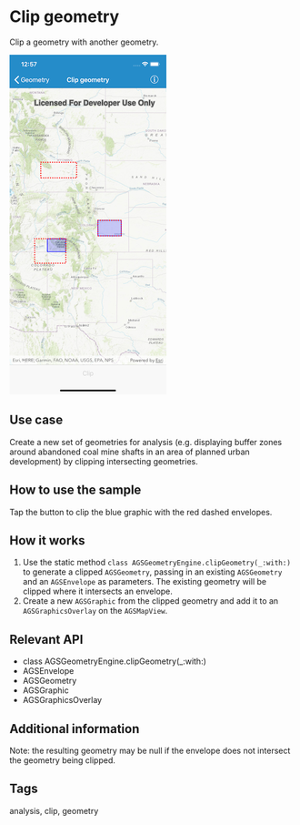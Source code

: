 # Clip geometry

Clip a geometry with another geometry.

![Image of clip geometry](clip-geometry.png)

## Use case

Create a new set of geometries for analysis (e.g. displaying buffer zones around abandoned coal mine shafts in an area of planned urban development) by clipping intersecting geometries.

## How to use the sample

Tap the button to clip the blue graphic with the red dashed envelopes.

## How it works

1. Use the static method `class AGSGeometryEngine.clipGeometry(_:with:)` to generate a clipped `AGSGeometry`, passing in an existing `AGSGeometry` and an `AGSEnvelope` as parameters.  The existing geometry will be clipped where it intersects an envelope.
2. Create a new `AGSGraphic` from the clipped geometry and add it to an `AGSGraphicsOverlay` on the `AGSMapView`.

## Relevant API

* class AGSGeometryEngine.clipGeometry(_:with:)
* AGSEnvelope
* AGSGeometry
* AGSGraphic
* AGSGraphicsOverlay

## Additional information

Note: the resulting geometry may be null if the envelope does not intersect the geometry being clipped.

## Tags

analysis, clip, geometry
